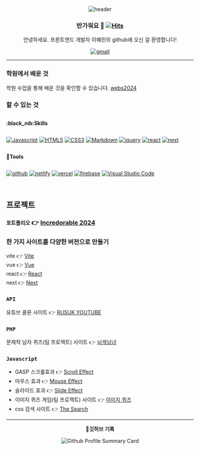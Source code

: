 <div align="center">

  ![header](https://capsule-render.vercel.app/api?type=Waving&color=0056f9&height=150&section=header&text=Welcome%20to%20my%20Island&fontColor=d6aa54&fontSize=70&animation=fadeIn&fontAlignY=55)
### 반가워요 👋 [![Hits](https://hits.seeyoufarm.com/api/count/incr/badge.svg?url=https%3A%2F%2Fgithub.com%2FCoconutpalmtreeisland&count_bg=%2379C83D&title_bg=%23555555&icon=&icon_color=%23E7E7E7&title=hits&edge_flat=false)](https://hits.seeyoufarm.com)

안녕하세요. 프론트앤드 개발자 이혜민의 github에 오신 걸 환영합니다!<br />
> <a href="mailto:adorableness1215@naver.com" rel="noopener noreferrer">
  <img alt="gmail" src="https://img.shields.io/badge/adorableness1215@naver.com-EA4335?style=flat-square&logo=gmail&logoColor=white"/>
</a>

</div>

*****

### 학원에서 배운 것
학원 수업을 통해 배운 것을 확인할 수 있습니다. <a target="_blank" href="https://github.com/Coconutpalmtreeisland/webs2024">webs2024</a>

### 할 수 있는 것
<div style="display:flex; flex-direction:column; align-items:flex-start;">
<p><strong>:black_nib:Skills</strong></p>

<a href="#"><img alt="Javascript" src="https://img.shields.io/badge/Javascript-F7DF1E?style=flat-square&logo=Javascript&logoColor=black"/></a>
<a href="#"><img alt="HTML5" src="https://img.shields.io/badge/HTML5-E34F26?style=flat-square&logo=HTML5&logoColor=white"></a>
<a href="#"><img alt="CSS3" src="https://img.shields.io/badge/CSS3-1572B6?style=flat-square&logo=CSS3&logoColor=white"></a>
<a href="#"><img alt="Markdown" src="https://img.shields.io/badge/Markdown-000?style=flat-square&logo=Markdown&logoColor=white"></a>
<a href="#"><img alt="jquery" src="https://img.shields.io/badge/Jquery-0769AD?style=flat-square&logo=jquery&logoColor=white"/></a>
<a href="#"><img alt="react" src="https://img.shields.io/badge/React-61DAFB?style=flat-square&logo=react&logoColor=white"/></a>
<a href="#"><img alt="next" src="https://img.shields.io/badge/Next-000000?style=flat-square&logo=nextdotjs&logoColor=white"/></a>

<!-- <a href="#"><img alt="PHP" src="https://img.shields.io/badge/PHP-777BB4?style=flat-square&logo=PHP&logoColor=white"/></a>
<a href="#"><img alt="phpMyAdmin" src="https://img.shields.io/badge/phpMyAdmin-6C78AF?style=flat-square&logo=phpMyAdmin&logoColor=white"></a>
<a href="#"><img alt="vue" src="https://img.shields.io/badge/Vue-4FC08D?style=flat-square&logo=vuedotjs&logoColor=white"/></a>
<a href="#"><img alt="vite" src="https://img.shields.io/badge/Vite-646CFF?style=flat-square&logo=vite&logoColor=white"/></a> -->

<p><strong>🔧Tools</strong></p>

<a href="#"><img alt="github" src="https://img.shields.io/badge/Github-181717?style=flat-square&logo=github&logoColor=white"/></a>
<a href="#"><img alt="netlify" src="https://img.shields.io/badge/Netlify-00C7B7?style=flat-square&logo=netlify&logoColor=white"/></a>
<a href="#"><img alt="vercel" src="https://img.shields.io/badge/Vercel-000000?style=flat-square&logo=vercel&logoColor=white"/></a>
<a href="#"><img alt="firebase" src="https://img.shields.io/badge/Firebase-FFCA28?style=flat-square&logo=firebase&logoColor=black"/></a>
<a href="#"><img alt="Visual Studio Code" src="https://img.shields.io/badge/Visual Studio Code-007ACC?style=flat-square&logo=Visual Studio Code&logoColor=white"></a>
</div>

<br>

## 프로젝트

### `포트폴리오` 👉 <a target="_blank" href="https://incredorable-2024-portfoilo.netlify.app/">Incredorable 2024</a>

### 한 가지 사이트를 다양한 버전으로 만들기
vite 👉 <a target="_blank" href="https://github.com/Coconutpalmtreeisland/vite-project">Vite</a>  
vue 👉 <a target="_blank" href="https://github.com/Coconutpalmtreeisland/vue-project">Vue</a>  
react 👉 <a target="_blank" href="https://github.com/Coconutpalmtreeisland/react-project2023">React</a>  
next 👉 <a target="_blank" href="https://github.com/Coconutpalmtreeisland/next-project">Next</a>  

### `API`
유튜브 클론 사이트 👉 <a target="_blank" href="https://github.com/Coconutpalmtreeisland/rusuk-react-youtube">RUSUK YOUTUBE</a>

### `PHP`
문제적 남자 퀴즈(팀 프로젝트) 사이트 👉 <a target="_blank" href="https://github.com/Coconutpalmtreeisland/SexyBrain">뇌섹남녀</a>

### `Javascript`
- GASP 스크롤효과 👉 <a target="_blank" href="https://github.com/Coconutpalmtreeisland/scrollEffect">Scroll Effect</a>  
- 마우스 효과 👉 <a target="_blank" href="https://github.com/Coconutpalmtreeisland/mouseEffect">Mouse Effect</a>  
- 슬라이드 효과 👉 <a target="_blank" href="https://github.com/Coconutpalmtreeisland/SliedeEffect">Slide Effect</a>  
- 이미지 퀴즈 게임(팀 프로젝트) 사이트 👉 <a target="_blank" href="https://github.com/Coconutpalmtreeisland/Image_Quiz">이미지 퀴즈</a>  
- css 검색 사이트 👉 <a target="_blank" href="https://github.com/Coconutpalmtreeisland/searchEffect">The Search</a>

<!-- <div>
  <p><strong>⌨My Most Used Languages</strong></p>
  
[![Top Langs](https://github-readme-stats.vercel.app/api/top-langs/?username=Coconutpalmtreeisland&layout=compact)](https://github.com/Coconutpalmtreeisland/github-readme-stats)<br><br>
</div> -->

*****

<div align="center">
  <p><strong>💾깃허브 기록</strong></p>  
  
  ![Github Profile Summary Card](https://github-profile-summary-cards.vercel.app/api/cards/profile-details?username=Coconutpalmtreeisland&theme=github)
  
</div>

<!-- ![Anurag's GitHub stats](https://github-readme-stats.vercel.app/api?username=Coconutpalmtreeisland&show_icons=true&theme=transparent) -->


<!--
**Coconutpalmtreeisland/Coconutpalmtreeisland** is a ✨ _special_ ✨ repository because its `README.md` (this file) appears on your GitHub profile.

Here are some ideas to get you started:

- 🔭 I’m currently working on ...
- 🌱 I’m currently learning ...
- 👯 I’m looking to collaborate on ...
- 🤔 I’m looking for help with ...
- 💬 Ask me about ...
- 📫 How to reach me: ...
- 😄 Pronouns: ...
- ⚡ Fun fact: ...
-->
